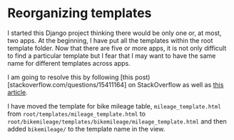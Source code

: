 # Reorganizing templates

I started this Django project thinking there would be only one or, at most, two apps.
At the beginning, I have put all the templates within the root template folder.
Now that there are five or more apps, it is not only difficult to find a particular template but I fear that I may want to have the same name for different templates across apps.

I am going to resolve this by following [this post)[stackoverflow.com/questions/15411164] on StackOverflow as well as [this article](docs.djangoproject.com/en/1.11/intro/tutorial03).

I have moved the template for bike mileage table, `mileage_template.html` from `root/templates/mileage_template.html` to `root/bikemileage/templates/bikemileage/mileage_template.html` and then added `bikemileage/` to the template name in the view.
